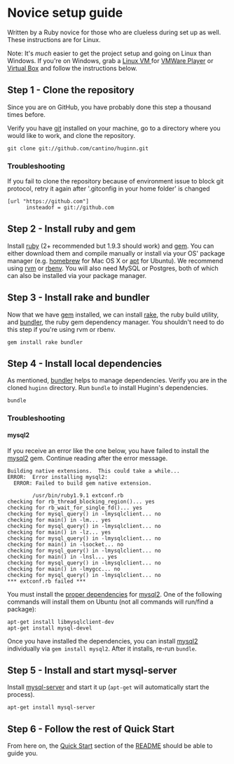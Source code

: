 # Novice setup guide

Written by a Ruby novice for those who are clueless during set up as well.  These instructions are for Linux.

Note: It's *much* easier to get the project setup and going on Linux than Windows. If you're on Windows, grab a [Linux VM ](http://www.osboxes.org/) for [VMWare Player](https://www.vmware.com/products/player) or [Virtual Box](https://www.virtualbox.org/) and follow the instructions below.


## Step 1 - Clone the repository
Since you are on GitHub, you have probably done this step a thousand times before.

Verify you have [git][git] installed on your machine, go to a directory where you would like to work, and clone the repository.

[git]: http://git-scm.com/

```shell
git clone git://github.com/cantino/huginn.git
```

### Troubleshooting
If you fail to clone the repository because of environment issue to block git protocol, retry it again after '.gitconfig in your home folder' is changed
```shell
[url "https://github.com"]
      insteadof = git://github.com
```

## Step 2 - Install ruby and gem
Install [ruby][ruby] (2+ recommended but 1.9.3 should work) and [gem][gem]. You can either download them and compile manually or install via your OS' package manager (e.g. [homebrew][homebrew] for Mac OS X or [apt][apt] for Ubuntu).  We recommend using [rvm](http://rvm.io/) or [rbenv](https://github.com/sstephenson/rbenv).  You will also need MySQL or Postgres, both of which can also be installed via your package manager.

[ruby]: http://www.ruby-lang.org/en/
[gem]: http://rubygems.org/
[apt]: http://linux.die.net/man/8/apt-get
[homebrew]: http://brew.sh

## Step 3 - Install rake and bundler
Now that we have [gem][gem] installed, we can install [rake][rake], the ruby build utility, and [bundler][bundler], the ruby gem dependency manager.  You shouldn't need to do this step if you're using rvm or rbenv.

```shell
gem install rake bundler
```

[rake]: http://rake.rubyforge.org/
[bundler]: http://gembundler.com/

## Step 4 - Install local dependencies
As mentioned, [bundler][bundler] helps to manage dependencies. Verify you are in the cloned `huginn` directory. Run `bundle` to install Huginn's dependencies.

```shell
bundle
```

### Troubleshooting
#### mysql2
If you receive an error like the one below, you have failed to install the [mysql2][mysql2] gem. Continue reading after the error message.

[mysql2]: https://github.com/brianmario/mysql

```
Building native extensions.  This could take a while...
ERROR:  Error installing mysql2:
  ERROR: Failed to build gem native extension.

        /usr/bin/ruby1.9.1 extconf.rb
checking for rb_thread_blocking_region()... yes
checking for rb_wait_for_single_fd()... yes
checking for mysql_query() in -lmysqlclient... no
checking for main() in -lm... yes
checking for mysql_query() in -lmysqlclient... no
checking for main() in -lz... yes
checking for mysql_query() in -lmysqlclient... no
checking for main() in -lsocket... no
checking for mysql_query() in -lmysqlclient... no
checking for main() in -lnsl... yes
checking for mysql_query() in -lmysqlclient... no
checking for main() in -lmygcc... no
checking for mysql_query() in -lmysqlclient... no
*** extconf.rb failed ***
```

You must install the [proper dependencies][mysql2-deps] for [mysql2][mysql2]. One of the following commands will install them on Ubuntu (not all commands will run/find a package):

```shell
apt-get install libmysqlclient-dev
apt-get install mysql-devel
```

[mysql2-deps]: https://github.com/brianmario/mysql2#installing

Once you have installed the dependencies, you can install [mysql2][mysql2] individually via `gem install mysql2`. After it installs, re-run `bundle`.

## Step 5 - Install and start mysql-server
Install [mysql-server][mysql-server] and start it up (`apt-get` will automatically start the process).

[mysql-server]: https://launchpad.net/mysql-server

```shell
apt-get install mysql-server
```

## Step 6 - Follow the rest of Quick Start
From here on, the [Quick Start][quick-start] section of the [README][README] should be able to guide you.

[quick-start]: https://github.com/cantino/huginn#quick-start
[README]: https://github.com/cantino/huginn#readme